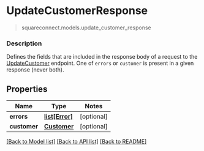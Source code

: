 # UpdateCustomerResponse
> squareconnect.models.update_customer_response

### Description

Defines the fields that are included in the response body of a request to the [UpdateCustomer](#endpoint-updatecustomer) endpoint.  One of `errors` or `customer` is present in a given response (never both).

## Properties
Name | Type | Notes
------------ | ------------- | -------------
**errors** | [**list[Error]**](Error.md) | [optional]
**customer** | [**Customer**](Customer.md) | [optional]

[[Back to Model list]](../README.md#documentation-for-models) [[Back to API list]](../README.md#documentation-for-api-endpoints) [[Back to README]](../README.md)


